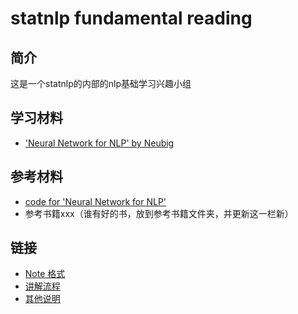 # statnlp fundamental reading
## 简介
这是一个statnlp的内部的nlp基础学习兴趣小组
## 学习材料
- ['Neural Network for NLP' by Neubig](http://phontron.com/class/nn4nlp2019/)
## 参考材料
- [code for 'Neural Network for NLP'](https://github.com/neubig/nn4nlp-code)
- 参考书籍xxx（谁有好的书，放到参考书籍文件夹，并更新这一栏新）
## 链接
- [Note 格式](https://github.com/RaleighZ/statnlp_fundamental_reading/blob/master/%E8%AF%B4%E6%98%8E/NOTE%E6%A0%BC%E5%BC%8F.md)
- [讲解流程](https://github.com/RaleighZ/statnlp_fundamental_reading/blob/master/%E8%AF%B4%E6%98%8E/%E8%AE%B2%E8%A7%A3%E6%B5%81%E7%A8%8B.md)
- [其他说明](https://github.com/RaleighZ/statnlp_fundamental_reading/blob/master/%E8%AF%B4%E6%98%8E/%E5%85%B6%E4%BB%96%E8%AF%B4%E6%98%8E.md)
